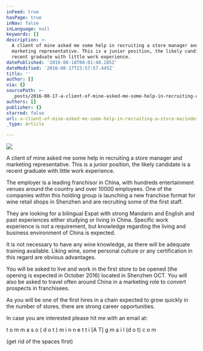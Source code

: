 ```yaml
---
inFeed: true
hasPage: true
inNav: false
inLanguage: null
keywords: []
description: >-
  A client of mine asked me some help in recruiting a store manager and
  marketing representative. This is a junior position, the likely candidate is a
  recent graduate with little work experience.
datePublished: '2016-08-18T00:01:48.285Z'
dateModified: '2016-08-17T23:57:57.445Z'
title: ''
author: []
via: {}
sourcePath: >-
  _posts/2016-08-17-a-client-of-mine-asked-me-some-help-in-recruiting-a-store-ma.md
authors: []
publisher: {}
starred: false
url: a-client-of-mine-asked-me-some-help-in-recruiting-a-store-ma/index.html
_type: Article

---
```

![](https://the-grid-user-content.s3-us-west-2.amazonaws.com/aaff782e-1557-4113-ba77-39ca151365a6.jpg)

A client of mine asked me some help in recruiting a store manager and marketing representative. This is a junior position, the likely candidate is a recent graduate with little work experience.

The employer is a leading franchisor in China, with hundreds entertainment venues around the country and over 10000 employees. One of the companies within this holding group is launching a new franchise format for wine retail shops in Shenzhen and are recruiting some of the first staff.

They are looking for a bilingual Expat with strong Mandarin and English and past experiences either studying or living in China. Specific work experience is not a requirement, but knowledge regarding the living and business environment of China is expected.

It is not necessary to have any wine knowledge, as there will be adequate training available. Liking wine, some personal culture or any certification in this regard are obvious advantages.

You will be asked to live and work in the first store to be opened (the opening is expected in October 2016) located in Shenzhen OCT. You will also be asked to travel often around China in a marketing role to convert prospects in franchisees.

As you will be one of the first hires in a chain expected to grow quickly in the number of stores, there are strong career opportunities.

In case you are interested please hit me with an email at:

t o m m a s o ( d o t ) m i n n e t t i \[A T\] g m a i l (d o t) c o m

(get rid of the spaces first)